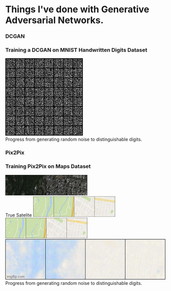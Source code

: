 <h1> Things I've done with Generative Adversarial Networks.</h1>

<h3>DCGAN</h3>
<h3>Training a DCGAN on MNIST Handwritten Digits Dataset</h3>

<img src="DCGAN/MNIST/dcgan_mnist.gif" alt="here"><br>Progress from generating random noise to distinguishable digits.</img>

<h3>Pix2Pix</h3>
<h3>Training Pix2Pix on Maps Dataset</h3>

<img src="Pix2Pix/results/true_source.png" alt="here" width="256" height="64"><br>True Satelite</img>
<img src="Pix2Pix/results/true_target.png" alt="here" width="256" height="64"></img>
<img src="Pix2Pix/results/generated_188.png" alt="here" width="256" height="64"></img>
<img src="Pix2Pix/results/progress.gif" alt="here"><br>Progress from generating random noise to distinguishable digits.</img>
